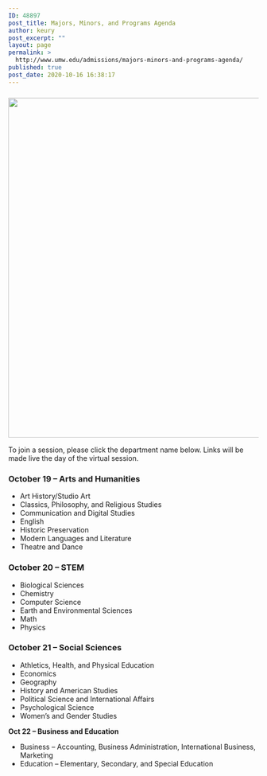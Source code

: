 ```yaml
---
ID: 48897
post_title: Majors, Minors, and Programs Agenda
author: keury
post_excerpt: ""
layout: page
permalink: >
  http://www.umw.edu/admissions/majors-minors-and-programs-agenda/
published: true
post_date: 2020-10-16 16:38:17
---
```

<h3><img class="aligncenter wp-image-48898 size-large" src="http://www.umw.edu/admissions/wp-content/uploads/sites/6/2020/10/Jepson-Faculty-Students-1024x683.jpg" alt="" width="1024" height="683" /></h3>
To join a session, please click the department name below. Links will be made live the day of the virtual session.
<h3><strong>October 19 – Arts and Humanities</strong></h3>
<ul>
 	<li>Art History/Studio Art</li>
 	<li>Classics, Philosophy, and Religious Studies</li>
 	<li>Communication and Digital Studies</li>
 	<li>English</li>
 	<li>Historic Preservation</li>
 	<li>Modern Languages and Literature</li>
 	<li>Theatre and Dance</li>
</ul>
<h3><strong>October 20 – STEM</strong></h3>
<ul>
 	<li>Biological Sciences</li>
 	<li>Chemistry</li>
 	<li>Computer Science</li>
 	<li>Earth and Environmental Sciences</li>
 	<li>Math</li>
 	<li>Physics</li>
</ul>
<h3><strong>October 21 – Social Sciences</strong></h3>
<ul>
 	<li>Athletics, Health, and Physical Education</li>
 	<li>Economics</li>
 	<li>Geography</li>
 	<li>History and American Studies</li>
 	<li>Political Science and International Affairs</li>
 	<li>Psychological Science</li>
 	<li>Women’s and Gender Studies</li>
</ul>
<strong>Oct 22 – Business and Education</strong>
<ul>
 	<li>Business – Accounting, Business Administration, International Business, Marketing</li>
 	<li>Education – Elementary, Secondary, and Special Education</li>
</ul>
